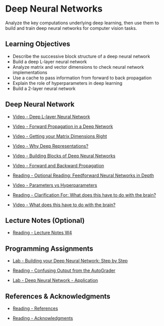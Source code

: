 # Deep Neural Networks

Analyze the key computations underlying deep learning, then use them to build and train deep neural networks for computer vision tasks.

## Learning Objectives

- Describe the successive block structure of a deep neural network
- Build a deep L-layer neural network
- Analyze matrix and vector dimensions to check neural network implementations
- Use a cache to pass information from forward to back propagation
- Explain the role of hyperparameters in deep learning
- Build a 2-layer neural network

## Deep Neural Network

- [Video - Deep L-layer Neural Network](https://www.coursera.org/learn/neural-networks-deep-learning/lecture/7dP6E/deep-l-layer-neural-network)

- [Video - Forward Propagation in a Deep Network](https://www.coursera.org/learn/neural-networks-deep-learning/lecture/MijzH/forward-propagation-in-a-deep-network)

- [Video - Getting your Matrix Dimensions Right](https://www.coursera.org/learn/neural-networks-deep-learning/lecture/Rz47X/getting-your-matrix-dimensions-right)

- [Video - Why Deep Representations?](https://www.coursera.org/learn/neural-networks-deep-learning/lecture/rz9xJ/why-deep-representations)

- [Video - Building Blocks of Deep Neural Networks](https://www.coursera.org/learn/neural-networks-deep-learning/lecture/uGCun/building-blocks-of-deep-neural-networks)

- [Video - Forward and Backward Propagation](https://www.coursera.org/learn/neural-networks-deep-learning/lecture/znwiG/forward-and-backward-propagation)

- [Reading - Optional Reading: Feedforward Neural Networks in Depth](https://community.deeplearning.ai/t/feedforward-neural-networks-in-depth/98811)

- [Video - Parameters vs Hyperparameters](https://www.coursera.org/learn/neural-networks-deep-learning/lecture/TBvb5/parameters-vs-hyperparameters)

- [Reading - Clarification For: What does this have to do with the brain?](https://www.coursera.org/learn/neural-networks-deep-learning/supplement/E79Uh/clarification-for-what-does-this-have-to-do-with-the-brain)

- [Video - What does this have to do with the brain?](https://www.coursera.org/learn/neural-networks-deep-learning/lecture/obJnR/what-does-this-have-to-do-with-the-brain)

## Lecture Notes (Optional)

- [Reading - Lecture Notes W4](./Readings/C1_W4.pdf)

## Programming Assignments

- [Lab - Building your Deep Neural Network: Step by Step](./Labs/Building_your_Deep_Neural_Network_Step_by_Step.ipynb)

- [Reading - Confusing Output from the AutoGrader](https://www.coursera.org/learn/neural-networks-deep-learning/supplement/A1DNP/confusing-output-from-the-autograder)

- [Lab - Deep Neural Network - Application](./Labs/Deep%20Neural%20Network%20-%20Application.ipynb)

## References & Acknowledgments

- [Reading - References](https://www.coursera.org/learn/neural-networks-deep-learning/supplement/o2jf4/references)

- [Reading - Acknowledgments](https://www.coursera.org/learn/neural-networks-deep-learning/supplement/YbXnX/acknowledgments)
